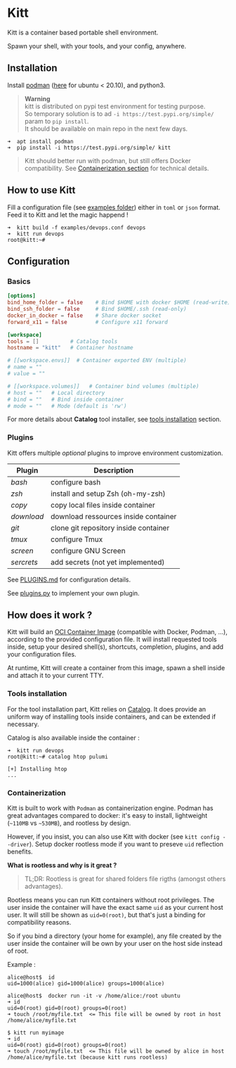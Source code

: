 # Kitt

Kitt is a container based portable shell environment.

Spawn your shell, with your tools, and your config, anywhere.

## Installation

Install [podman](https://podman.io/getting-started/installation) ([here](https://podman.io/new/2021/06/16/new.html) for ubuntu < 20.10), and python3.

> **Warning**  
> kitt is distributed on pypi test environment for testing purpose.  
> So temporary solution is to ad `-i https://test.pypi.org/simple/` param to `pip install`.  
> It should be available on main repo in the next few days.  

```
➜  apt install podman
➜  pip install -i https://test.pypi.org/simple/ kitt
```

> Kitt should better run with podman, but still offers Docker compatibility.
> See [Containerization section](#Containerization) for technical details.

## How to use Kitt

Fill a configuration file (see [examples folder](./examples)) either in `toml` or `json` format. 
Feed it to Kitt and let the magic happend !

```
➜  kitt build -f examples/devops.conf devops
➜  kitt run devops
root@kitt:~# 
```

## Configuration
### Basics

```toml
[options]
bind_home_folder = false    # Bind $HOME with docker $HOME (read-write)
bind_ssh_folder = false     # Bind $HOME/.ssh (read-only)
docker_in_docker = false    # Share docker socket
forward_x11 = false         # Configure x11 forward

[workspace]
tools = []          # Catalog tools
hostname = "kitt"   # Container hostname

# [[workspace.envs]]  # Container exported ENV (multiple)
# name = ""
# value = ""

# [[workspace.volumes]]   # Container bind volumes (multiple)
# host = ""   # Local directory
# bind = ""   # Bind inside container
# mode = ""   # Mode (default is 'rw')
```

For more details about **Catalog** tool installer, see [tools installation](#Tools-installation) section.

### Plugins

Kitt offers multiple _optional_ plugins to improve environment customization.

| Plugin     | Description                           |
|------------|---------------------------------------|
| _bash_     | configure bash                        |
| _zsh_      | install and setup Zsh (oh-my-zsh)     |
| _copy_     | copy local files inside container     |
| _download_ | download ressources inside container  |
| _git_      | clone git repository inside container |
| _tmux_     | configure Tmux                        |
| _screen_   | configure GNU Screen                  |
| _sercrets_ | add secrets (not yet implemented)     |

See [PLUGINS.md](./PLUGINS.md) for configuration details.

See [plugins.py](./kitt/plugins.py) to implement your own plugin.

## How does it work ?

Kitt will build an [OCI Container Image](https://github.com/opencontainers/image-spec) (compatible with Docker, Podman, ...), 
according to the provided configuration file. It will install requested tools inside, setup your desired shell(s), shortcuts, completion, plugins, and add your configuration files.

At runtime, Kitt will create a container from this image, spawn a shell inside and attach it to your current TTY. 

### Tools installation

For the tool installation part, Kitt relies on [Catalog](https://github.com/senges/catalog). 
It does provide an uniform way of installing tools inside containers, and can be extended if necessary.

Catalog is also available inside the container :

```
➜  kitt run devops
root@kitt:~# catalog htop pulumi

[+] Installing htop
...
```

### Containerization

Kitt is built to work with `Podman` as containerization engine. Podman has great advantages compared to docker: it's 
easy to install, lightweight (`~110MB` vs `~530MB`), and rootless by design.

However, if you insist, you can also use Kitt with docker (see `kitt config --driver`). 
Setup docker rootless mode if you want to preseve `uid` reflection benefits.

**What is rootless and why is it great ?**

> TL;DR: Rootless is great for shared folders file rigths (amongst others advantages).

Rootless means you can run Kitt containers without root privileges. The user inside the container will have
the exact same `uid` as your current host user. It will still be shown as `uid=0(root)`, but that's just a binding for
compatibility reasons. 

So if you bind a directory (your home for example), any file created by the user inside the container will be own by your user 
on the host side instead of root.

Example :

```
alice@host$  id
uid=1000(alice) gid=1000(alice) groups=1000(alice)

alice@host$  docker run -it -v /home/alice:/root ubuntu
➜ id
uid=0(root) gid=0(root) groups=0(root)
➜ touch /root/myfile.txt  <= This file will be owned by root in host /home/alice/myfile.txt

$ kitt run myimage
➜ id
uid=0(root) gid=0(root) groups=0(root)
➜ touch /root/myfile.txt  <= This file will be owned by alice in host /home/alice/myfile.txt (because kitt runs rootless)
```